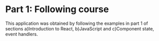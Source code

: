 # Part 1: Following course

This application was obtained by following the examples in part 1 of sections a)Introduction to React, b)JavaScript and c)Component state, event handlers.
